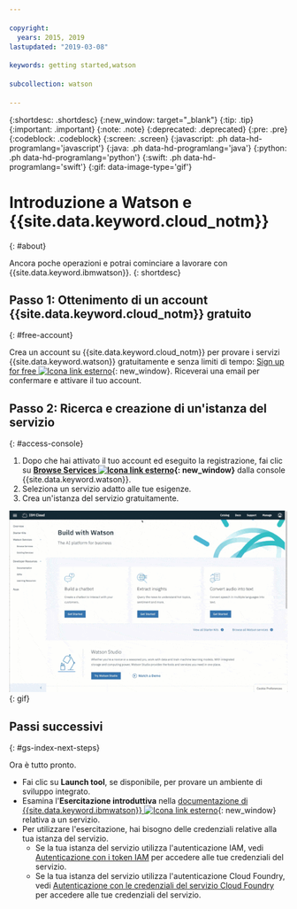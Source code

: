 ```yaml
---

copyright:
  years: 2015, 2019
lastupdated: "2019-03-08"

keywords: getting started,watson

subcollection: watson

---
```


{:shortdesc: .shortdesc}
{:new_window: target="_blank"}
{:tip: .tip}
{:important: .important}
{:note: .note}
{:deprecated: .deprecated}
{:pre: .pre}
{:codeblock: .codeblock}
{:screen: .screen}
{:javascript: .ph data-hd-programlang='javascript'}
{:java: .ph data-hd-programlang='java'}
{:python: .ph data-hd-programlang='python'}
{:swift: .ph data-hd-programlang='swift'}
{:gif: data-image-type='gif'}

# Introduzione a Watson e {{site.data.keyword.cloud_notm}}
{: #about}

Ancora poche operazioni e potrai cominciare a lavorare con {{site.data.keyword.ibmwatson}}.
{: shortdesc}

## Passo 1: Ottenimento di un account {{site.data.keyword.cloud_notm}} gratuito
{: #free-account}

Crea un account su {{site.data.keyword.cloud_notm}} per provare i servizi {{site.data.keyword.watson}} gratuitamente e senza limiti di tempo: [Sign up for free ![Icona link esterno](../../icons/launch-glyph.svg "Icona link esterno")](https://{DomainName}/registration/?target=%2Fdeveloper%2Fwatson%2Fdashboard){: new_window}. Riceverai una email per confermare e attivare il tuo account.

## Passo 2: Ricerca e creazione di un'istanza del servizio
{: #access-console}

1.  Dopo che hai attivato il tuo account ed eseguito la registrazione, fai clic su **[Browse Services ![Icona link esterno](../../icons/launch-glyph.svg "Icona link esterno")](https://{DomainName}/developer/watson/services){: new_window}** dalla console {{site.data.keyword.watson}}.
1.  Seleziona un servizio adatto alle tue esigenze.
1.  Crea un'istanza del servizio gratuitamente.

![Fai clic su Menu e quindi fai clic su Watson](images/ic-create-service.gif){: gif}

## Passi successivi
{: #gs-index-next-steps}

Ora è tutto pronto.

- Fai clic su **Launch tool**, se disponibile, per provare un ambiente di sviluppo integrato. 
- Esamina l'**Esercitazione introduttiva** nella [documentazione di {{site.data.keyword.ibmwatson}} ![Icona link esterno](../../icons/launch-glyph.svg "Icona link esterno")](https://{DomainName}/developer/watson/documentation){: new_window} relativa a un servizio. 
- Per utilizzare l'esercitazione, hai bisogno delle credenziali relative alla tua istanza del servizio. 
    - Se la tua istanza del servizio utilizza l'autenticazione IAM, vedi [Autenticazione con i token IAM](/docs/services/watson?topic=watson-iam) per accedere alle tue credenziali del servizio. 
    - Se la tua istanza del servizio utilizza l'autenticazione Cloud Foundry, vedi [Autenticazione con le credenziali del servizio Cloud Foundry](/docs/services/watson?topic=watson-creating-credentials#creating-credentials) per accedere alle tue credenziali del servizio. 
